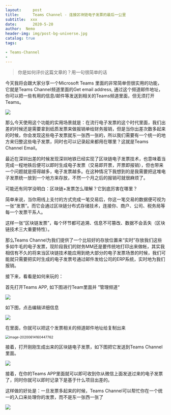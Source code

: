 ```yaml
---
layout:     post
title:      Teams Channel - 连接区块链电子发票的最后一公里
subtitle:  xxx
date:       2020-5-20
author:  Nemo
header-img: img/post-bg-universe.jpg
catalog: true
tags:

- Teams-Channel
- 
---
```


> 你是如何评价这篇文章的？用一句很简单的话

今天我将会跟大家分享一个Microsoft Teams 里面的非常简单但很实用的功能，它就是Teams Channel频道里面的Get email address,  通过这个频道邮件地址，你可以把一些有用的信息/邮件等发送到相关的Teams频道里面，但无须打开Teams。

![](https://cdn.jsdelivr.net/gh/tangx007/tangx007.github.io/img/v11111df7b6d276fe99ef97829ced86c049311.png)

那么今天使用这个功能的实用场景就是：在流行电子发票的这个时代里面，我们出差的时候还是需要拿到纸质发票来做报销单给财务报销，但是当你出差次数多起来的时候，你会发现这些电子发票就东一张西一张的，所以我们需要有一个统一的地方来归整这些电子发票，同时也可以记录起来都用在哪里？这就是Teams Channel Email。

最近在深圳出差的时候发现深圳地铁已经实现了区块链电子发票技术，也意味着当完成一程地铁后便可以即时生成电子发票（交易即开票，开票即报销），但也带来一个问题就是搭得越多，电子发票越多。在这种情况下我想到的是我需要把这堆电子发票统一放到一个地方来存放，不然一个月之后的报销可就很麻烦了。

可能还有同学没明白：区块链+发票怎么理解？它到底厉害在哪里？

简单来说，当你用线上支付的方式完成一笔交易后，你这一笔交易的数据便可视为一张“发票”。而它会通过区块链分布式存储技术，连接你、商户、公司、税务局等每一个发票干系人。

这样一张“区块链发票”，每个环节都可追溯、信息不可篡改、数据不会丢失（区块链技术三大重要特性）。

那么Teams  Channel为我们提供了一个比较好的存放位置来“实时”存放我们这些多如牛毛的电子发票，现阶段我们的财务MM还是要传统地打印出来做帐，其实我相信有不久的将来当区块链技术能应用到绝大部分的电子发票场景的时候，我们可能就只需要把实时生成的电子发票号通过邮件发给公司的ERP系统，实时地为我们报销。

接下来，看看是如何来玩的：

首先打开Teams APP, 如下图进行Team里面并 ”管理频道“

![](https://cdn.jsdelivr.net/gh/tangx007/tangx007.github.io/img/v2222272130dddfc14da6c677b214418a233fb.png)

如下图，点击编辑详细信息

![](C:\Users\Nemo\Documents\GitHub\tangx007\img\v33333a39eeab809b463a336d8fe1296de2f3c.png)

在里面，你就可以把这个发票相关的频道邮件地址给复制出来

<img src="https://cdn.jsdelivr.net/gh/tangx007/tangx007.github.io/img/image-20200614160447762.png" alt="image-20200614160447762" style="zoom: 74%;" />

接着，打开刚刚生成出来的区块链电子发票，如下图把它发送到Teams Channel里面。

![](C:\Users\Nemo\Documents\GitHub\tangx007\img\v44443728447767747341482b5f37255eddc3.png)

接着，在你的Teams APP里面就可以即可收到你从微信上面发送过来的电子发票了，同时你就可以即时记录下是基于什么项目出差的。

这样做的好处是：一旦发票多起来的时候，Teams Channel可以帮忙你在一个统一的入口来处理你的发票，而不是东一张西一张了

![](https://cdn.jsdelivr.net/gh/tangx007/tangx007.github.io/img/v555568b4aa4219af2391c51794e486ebfee9.png)